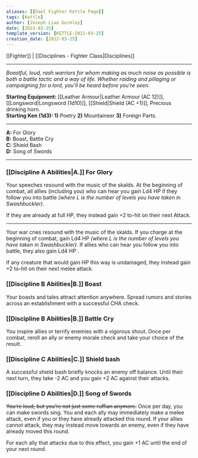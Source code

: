 ```yaml
---
aliases: [[Dael Fighter Kettle Page]]
tags: [Kettle]
author: [Joseph Liao Gormley]
date: [2022-03-25]
template_version: [KETTLE-2022-03-25]
creation_date: [2022-03-25]
---
```

[[Fighter]] | [[Disciplines - Fighter Class|Disciplines]]
___
*Boastful, loud, rash warriors for whom making as much noise as possible is both a battle tactic and a way of life. Whether raiding and pillaging or campaigning for a lord, you’ll be heard before you’re seen.*

**Starting Equipment:** [[Leather Armour|Leather Armour (AC 12)]], [[Longsword|Longsword (1d10)]], [[Shield|Shield (AC +1)]], Precious drinking horn.<br>**Starting Ken (1d3): 1)** Poetry **2)** Mountaineer **3)** Foreign Parts.
___
**A:** For Glory<br>**B:** Boast, Battle Cry<br>**C:** Shield Bash<br>**D:** Song of Swords
___

### [[Discipline A Abilities|A.]] For Glory
  
Your speeches resound with the music of the skalds. At the beginning of combat, all allies (including you) who can hear you gain Ld4 HP if they follow you into battle *(where L is the number of levels you have taken in Swashbuckler)*.

If they are already at full HP, they instead gain +2 to-hit on their next Attack.

---
Your war cries resound with the music of the skalds. If you charge at the beginning of combat, gain Ld4 HP *(where L is the number of levels you have taken in Swashbuckler)*. If allies who can hear you follow you into battle, they also gain Ld4 HP .

If any creature that would gain HP this way is undamaged, they instead gain +2 to-hit on their next melee attack.

### [[Discipline B Abilities|B.]] Boast
Your boasts and tales attract attention anywhere. Spread rumors and stories across an establishment with a successful CHA check.

### [[Discipline B Abilities|B.]] Battle Cry
You inspire allies or terrify enemies with a vigorous shout. Once per combat, reroll an ally or enemy morale check and take your choice of the result.

### [[Discipline C Abilities|C.]] Shield bash
A successful shield bash briefly knocks an enemy off balance. Until their next turn, they take -2 AC and you gain +2 AC against their attacks.

### [[Discipline D Abilities|D.]] Song of Swords
~~You’re loud, but you’re not just some ruffian anymore.~~ Once per day, you can make swords sing. You and each ally may immediately make a melee attack, even if you or they have already attacked this round. If your allies cannot attack, they may instead move towards an enemy, even if they have already moved this round. 

For each ally that attacks due to this effect, you gain +1 AC until the end of your next round. 